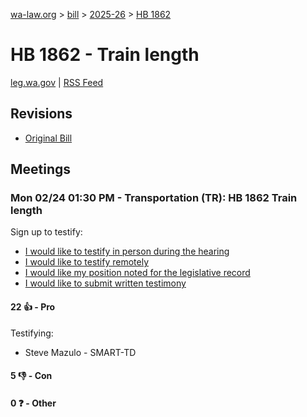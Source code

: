 [wa-law.org](/) > [bill](/bill/) > [2025-26](/bill/2025-26/) > [HB 1862](/bill/2025-26/hb/1862/)

# HB 1862 - Train length
[leg.wa.gov](https://app.leg.wa.gov/billsummary?BillNumber=1862&Year=2025&Initiative=false) | [RSS Feed](./rss.xml)

## Revisions
* [Original Bill](1/)

## Meetings
### Mon 02/24 01:30 PM - Transportation (TR): HB 1862 Train length
Sign up to testify:
* [I would like to testify in person during the hearing](https://app.leg.wa.gov/csi/Testifier/Add?chamber=House&mId=32901&aId=164706&caId=26083&tId=1)
* [I would like to testify remotely](https://app.leg.wa.gov/csi/Testifier/Add?chamber=House&mId=32901&aId=164706&caId=26083&tId=2)
* [I would like my position noted for the legislative record](https://app.leg.wa.gov/csi/Testifier/Add?chamber=House&mId=32901&aId=164706&caId=26083&tId=3)
* [I would like to submit written testimony](https://app.leg.wa.gov/csi/Testifier/Add?chamber=House&mId=32901&aId=164706&caId=26083&tId=4)

#### 22 👍 - Pro
Testifying:
* Steve Mazulo - SMART-TD

#### 5 👎 - Con

#### 0 ❓ - Other
